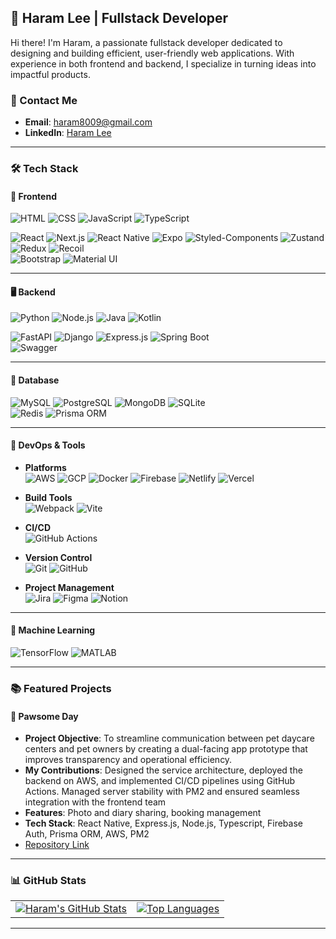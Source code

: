 
## 🌟 Haram Lee | Fullstack Developer  
Hi there! I'm Haram, a passionate fullstack developer dedicated to designing and building efficient, user-friendly web applications. With experience in both frontend and backend, I specialize in turning ideas into impactful products.  

<!-- [![Portfolio](https://img.shields.io/badge/-Portfolio-black?style=flat&logo=dev.to&logoColor=white)](https://yourportfolio.com) -->
### 📩 Contact Me  
- **Email**: haram8009@gmail.com  
- **LinkedIn**: [Haram Lee](https://www.linkedin.com/in/haram-8009-lee/)  
---

### 🛠️ Tech Stack  

#### 🎨 **Frontend**  
![HTML](https://img.shields.io/badge/HTML-E34F26?style=for-the-badge&logo=html5&logoColor=white)  ![CSS](https://img.shields.io/badge/CSS-1572B6?style=for-the-badge&logo=css3&logoColor=white)  ![JavaScript](https://img.shields.io/badge/JavaScript-F7DF1E?style=for-the-badge&logo=javascript&logoColor=black)  ![TypeScript](https://img.shields.io/badge/TypeScript-3178C6?style=for-the-badge&logo=typescript&logoColor=white)  

![React](https://img.shields.io/badge/React-61DAFB?style=for-the-badge&logo=react&logoColor=black)  ![Next.js](https://img.shields.io/badge/Next.js-000000?style=for-the-badge&logo=next.js&logoColor=white)  ![React Native](https://img.shields.io/badge/React%20Native-61DAFB?style=for-the-badge&logo=react&logoColor=black)  ![Expo](https://img.shields.io/badge/Expo-000020?style=for-the-badge&logo=expo&logoColor=white)  ![Styled-Components](https://img.shields.io/badge/Styled--Components-DB7093?style=for-the-badge&logo=styled-components&logoColor=white)  ![Zustand](https://img.shields.io/badge/Zustand-3B3B3B?style=for-the-badge&logo=zustand&logoColor=white)  ![Redux](https://img.shields.io/badge/Redux-764ABC?style=for-the-badge&logo=redux&logoColor=white)  ![Recoil](https://img.shields.io/badge/Recoil-007AF4?style=for-the-badge&logo=recoil&logoColor=white)  
![Bootstrap](https://img.shields.io/badge/Bootstrap-7952B3?style=for-the-badge&logo=bootstrap&logoColor=white)  ![Material UI](https://img.shields.io/badge/Material--UI-0081CB?style=for-the-badge&logo=mui&logoColor=white)  

---

#### 🖥️ **Backend**  
![Python](https://img.shields.io/badge/Python-3776AB?style=for-the-badge&logo=python&logoColor=white)  ![Node.js](https://img.shields.io/badge/Node.js-339933?style=for-the-badge&logo=nodedotjs&logoColor=white)  ![Java](https://img.shields.io/badge/Java-007396?style=for-the-badge&logo=java&logoColor=white)  ![Kotlin](https://img.shields.io/badge/Kotlin-0095D5?style=for-the-badge&logo=kotlin&logoColor=white)  

![FastAPI](https://img.shields.io/badge/FastAPI-009688?style=for-the-badge&logo=fastapi&logoColor=white)  ![Django](https://img.shields.io/badge/Django-092E20?style=for-the-badge&logo=django&logoColor=white)  ![Express.js](https://img.shields.io/badge/Express.js-000000?style=for-the-badge&logo=express&logoColor=white)  ![Spring Boot](https://img.shields.io/badge/Spring%20Boot-6DB33F?style=for-the-badge&logo=springboot&logoColor=white)  
![Swagger](https://img.shields.io/badge/Swagger-85EA2D?style=for-the-badge&logo=swagger&logoColor=black)  

---

#### 💾 **Database**  
![MySQL](https://img.shields.io/badge/MySQL-4479A1?style=for-the-badge&logo=mysql&logoColor=white)  ![PostgreSQL](https://img.shields.io/badge/PostgreSQL-4169E1?style=for-the-badge&logo=postgresql&logoColor=white)  ![MongoDB](https://img.shields.io/badge/MongoDB-47A248?style=for-the-badge&logo=mongodb&logoColor=white)  ![SQLite](https://img.shields.io/badge/SQLite-003B57?style=for-the-badge&logo=sqlite&logoColor=white)  
![Redis](https://img.shields.io/badge/Redis-DC382D?style=for-the-badge&logo=redis&logoColor=white)  ![Prisma ORM](https://img.shields.io/badge/Prisma-2D3748?style=for-the-badge&logo=prisma&logoColor=white)  

---

#### 🚀 **DevOps & Tools**  
- **Platforms**  
![AWS](https://img.shields.io/badge/AWS-232F3E?style=for-the-badge&logo=amazon-aws&logoColor=white)  ![GCP](https://img.shields.io/badge/GCP-4285F4?style=for-the-badge&logo=google-cloud&logoColor=white)  ![Docker](https://img.shields.io/badge/Docker-2496ED?style=for-the-badge&logo=docker&logoColor=white)  ![Firebase](https://img.shields.io/badge/Firebase-FFCA28?style=for-the-badge&logo=firebase&logoColor=black)  ![Netlify](https://img.shields.io/badge/Netlify-00C7B7?style=for-the-badge&logo=netlify&logoColor=white)  ![Vercel](https://img.shields.io/badge/Vercel-000000?style=for-the-badge&logo=vercel&logoColor=white)  

- **Build Tools**  
![Webpack](https://img.shields.io/badge/Webpack-8DD6F9?style=for-the-badge&logo=webpack&logoColor=black)  ![Vite](https://img.shields.io/badge/Vite-646CFF?style=for-the-badge&logo=vite&logoColor=white)  

- **CI/CD**  
![GitHub Actions](https://img.shields.io/badge/GitHub%20Actions-2088FF?style=for-the-badge&logo=github-actions&logoColor=white)  

- **Version Control**  
![Git](https://img.shields.io/badge/Git-F05032?style=for-the-badge&logo=git&logoColor=white)  ![GitHub](https://img.shields.io/badge/GitHub-181717?style=for-the-badge&logo=github&logoColor=white)  

- **Project Management**  
![Jira](https://img.shields.io/badge/Jira-0052CC?style=for-the-badge&logo=jira&logoColor=white)  ![Figma](https://img.shields.io/badge/Figma-F24E1E?style=for-the-badge&logo=figma&logoColor=white)  ![Notion](https://img.shields.io/badge/Notion-000000?style=for-the-badge&logo=notion&logoColor=white)  

---

#### 🤖 **Machine Learning**  
![TensorFlow](https://img.shields.io/badge/TensorFlow-FF6F00?style=for-the-badge&logo=tensorflow&logoColor=white)  ![MATLAB](https://img.shields.io/badge/MATLAB-0076A8?style=for-the-badge&logo=mathworks&logoColor=white)  

---

### 📚 Featured Projects  
#### 🐾 **Pawsome Day**  
- **Project Objective**: To streamline communication between pet daycare centers and pet owners by creating a dual-facing app prototype that improves transparency and operational efficiency.
- **My Contributions**: Designed the service architecture, deployed the backend on AWS, and implemented CI/CD pipelines using GitHub Actions. Managed server stability with PM2 and ensured seamless integration with the frontend team
- **Features**: Photo and diary sharing, booking management  
- **Tech Stack**: React Native, Express.js, Node.js, Typescript, Firebase Auth, Prisma ORM, AWS, PM2
- [Repository Link](https://github.com/gpbl-doveloper/back)

<!-- #### 📈 **Decentralized Voting System**  
- **Description**: A blockchain-based voting platform  
- **Features**: OAuth 2.0 authentication, vote creation/participation, result tracking  
- **Tech Stack**: Solana, Go, Flutter  
- [Repository Link](https://github.com/yourusername/decentralized-voting)
-->
---
<!--
### 🌱 Currently Learning  
- Advanced blockchain development (Solana)    
- Mobile app optimization with Flutter  

--- -->

### 📊 GitHub Stats  
<div align="center">
  <table>
    <tr>
      <td>
        <a href="https://github.com/haram8009">
          <img src="https://github-readme-stats.vercel.app/api?username=haram8009&show_icons=true&theme=radical" alt="Haram's GitHub Stats" />
        </a>
      </td>
      <td>
        <a href="https://github.com/haram8009">
          <img src="https://github-readme-stats.vercel.app/api/top-langs/?username=haram8009&layout=compact&theme=radical" alt="Top Languages" />
        </a>
      </td>
    </tr>
  </table>
</div>

---



